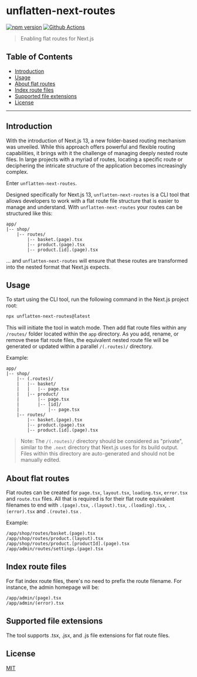 # unflatten-next-routes <!-- omit from toc -->

[![npm version][npm-version-src]][npm-version-href]
[![Github Actions][github-actions-src]][github-actions-href]

> Enabling flat routes for Next.js

## Table of Contents <!-- omit from toc -->

- [Introduction](#introduction)
- [Usage](#usage)
- [About flat routes](#about-flat-routes)
- [Index route files](#index-route-files)
- [Supported file extensions](#supported-file-extensions)
- [License](#license)

---

## Introduction

With the introduction of Next.js 13, a new folder-based routing mechanism was unveiled. While this approach offers powerful and flexible routing capabilities, it brings with it the challenge of managing deeply nested route files. In large projects with a myriad of routes, locating a specific route or deciphering the intricate structure of the application becomes increasingly complex.

Enter `unflatten-next-routes`.

Designed specifically for Next.js 13, `unflatten-next-routes` is a CLI tool that allows developers to work with a flat route file structure that is easier to manage and understand. With `unflatten-next-routes` your routes can be structured like this:

```
app/
|-- shop/
    |-- routes/
        |-- basket.(page).tsx
        |-- product.(page).tsx
        |-- product.[id].(page).tsx

```

... and `unflatten-next-routes` will ensure that these routes are transformed into the nested format that Next.js expects.

## Usage

To start using the CLI tool, run the following command in the Next.js project root:

```sh
npx unflatten-next-routes@latest
```

This will initiate the tool in watch mode. Then add flat route files within any `/routes/` folder located within the `app` directory. As you add, rename, or remove these flat route files, the equivalent nested route file will be generated or updated within a parallel `/(.routes)/` directory.

Example:

```
app/
|-- shop/
    |-- (.routes)/
    |   |-- basket/
    |   |   |-- page.tsx
    |   |-- product/
    |       |-- page.tsx
    |       |-- [id]/
    |           |-- page.tsx
    |-- routes/
        |-- basket.(page).tsx
        |-- product.(page).tsx
        |-- product.[id].(page).tsx

```

> Note: The `/(.routes)/` directory should be considered as "private", similar to the `.next` directory that Next.js uses for its build output. Files within this directory are auto-generated and should not be manually edited.

## About flat routes

Flat routes can be created for `page.tsx`, `layout.tsx`, `loading.tsx`, `error.tsx` and `route.tsx` files. All that is required is for their flat route equivalent filenames to end with `.(page).tsx`, `.(layout).tsx`, `.(loading).tsx`, `.(error).tsx` and `.(route).tsx` .

Example:

```
/app/shop/routes/basket.(page).tsx
/app/shop/routes/product.(layout).tsx
/app/shop/routes/product.[productId].(page).tsx
/app/admin/routes/settings.(page).tsx
```

## Index route files

For flat index route files, there's no need to prefix the route filename. For instance, the admin homepage will be:

```
/app/admin/(page).tsx
/app/admin/(error).tsx
```

## Supported file extensions

The tool supports .tsx, .jsx, and .js file extensions for flat route files.

## License

[MIT](./LICENSE)

<!-- Badges -->

[npm-version-src]: https://img.shields.io/npm/v/unflatten-next-routes?style=flat-square
[npm-version-href]: https://npmjs.com/package/unflatten-next-routes
[github-actions-src]: https://img.shields.io/github/actions/workflow/status/unjs/unflatten-next-routes/ci.yml?style=flat-square
[github-actions-href]: https://github.com/unjs/unflatten-next-routes/actions?query=workflow%3Aci
